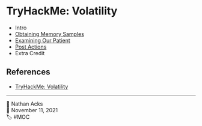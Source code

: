 # TryHackMe: Volatility

* Intro
* [Obtaining Memory Samples](../log/2021-11-11-tryhackme-complete-beginner-supplements.md)
* [Examining Our Patient](../log/2021-11-16-tryhackme-complete-beginner-supplements.md)
* [Post Actions](../log/2021-11-16-tryhackme-complete-beginner-supplements.md)
* Extra Credit

## References

* [TryHackMe: Volatility](https://tryhackme.com/room/bpvolatility)

- - - -

👤 Nathan Acks  
📅 November 11, 2021  
🏷️ #MOC
